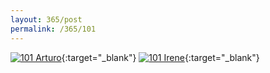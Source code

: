 ```yaml
---
layout: 365/post
permalink: /365/101
---
```


[![101 Arturo](https://c1.staticflickr.com/1/760/21655318843_3e89efd132_c.jpg)](https://www.flickr.com/photos/131440297@N08/21655318843/){:target="_blank"}
[![101 Irene](https://c1.staticflickr.com/1/759/22013315738_9737fd9fbd_c.jpg)](https://www.flickr.com/photos/25124902@N04/22013315738/){:target="_blank"}


>

>
